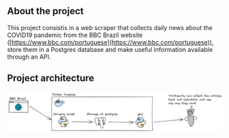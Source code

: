 ## About the project
This project consistis in a web scraper that collects daily news about the COVID19 pandemic from the BBC Brazil website ([https://www.bbc.com/portuguese](https://www.bbc.com/portuguese)), store them in a Postgres database and make useful information available through an API.

## Project architecture
![plot](./images/diagram.png)
